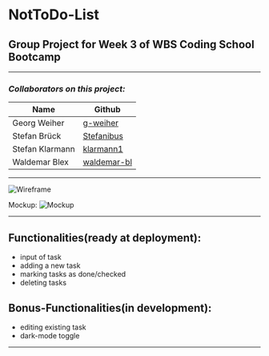 # NotToDo-List

## Group Project for Week 3 of WBS Coding School Bootcamp

---

### _Collaborators on this project:_

| Name            | Github                                        |
| --------------- | --------------------------------------------- |
| Georg Weiher    | [g-weiher](https://github.com/g-weiher)       |
| Stefan Brück    | [Stefanibus](https://github.com/stefanibus)   |
| Stefan Klarmann | [klarmann1](https://github.com/klarmann1)     |
| Waldemar Blex   | [waldemar-bl](https://github.com/waldemar-bl) |

---

![Wireframe](blob:null/e59887d8-93a8-423f-b139-98318d02c9ac)

Mockup: ![Mockup](https://raw.githubusercontent.com/klarmann1/ToDo-List/dev/img/todo-mockup.png)

---

## Functionalities(ready at deployment):

- input of task
- adding a new task
- marking tasks as done/checked
- deleting tasks

## Bonus-Functionalities(in development):

- editing existing task
- dark-mode toggle

---
